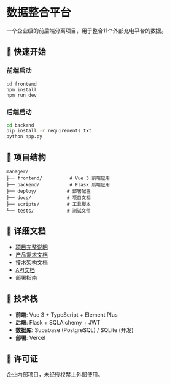 # 数据整合平台

一个企业级的前后端分离项目，用于整合11个外部充电平台的数据。

## 🚀 快速开始

### 前端启动
```bash
cd frontend
npm install
npm run dev
```

### 后端启动
```bash
cd backend
pip install -r requirements.txt
python app.py
```

## 📁 项目结构

```
manager/
├── frontend/          # Vue 3 前端应用
├── backend/           # Flask 后端应用
├── deploy/           # 部署配置
├── docs/             # 项目文档
├── scripts/          # 工具脚本
└── tests/            # 测试文件
```

## 📖 详细文档

- [项目完整说明](./docs/README.md)
- [产品需求文档](./docs/requirements/PRD.md)
- [技术架构文档](./docs/requirements/TECH.md)
- [API文档](./docs/API.md)
- [部署指南](./docs/DEPLOY.md)

## 🔧 技术栈

- **前端**: Vue 3 + TypeScript + Element Plus
- **后端**: Flask + SQLAlchemy + JWT
- **数据库**: Supabase (PostgreSQL) / SQLite (开发)
- **部署**: Vercel

## 📄 许可证

企业内部项目，未经授权禁止外部使用。
